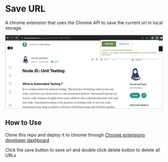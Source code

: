 # Save URL
A chrome extension that uses the Chrome API to save the current url in local storage.

![Tux, the Linux mascot](/public/demo.png)

## How to Use
Clone this repo and deploy it to chrome through 
[Chrome extensions developer dashboard](chrome://extensions/)

Click the save button to save url and double click delete button to delete all URLs